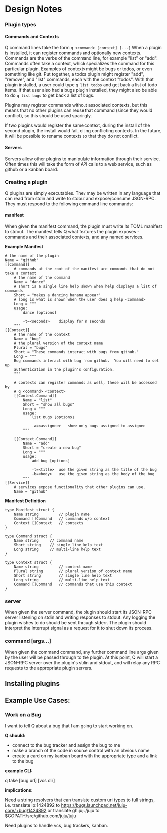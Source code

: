 # Design Notes

### Plugin types

#### Commands and Contexts

Q command lines take the form `q <command> [context] [...]`  When a plugin is
installed, it can register commands and optionally new contexts.  Commands
are the verbs of the command line, for example "list" or "add".  Commands often
take a context, which specializes the command for this particular plugin.
Examples of contexts might be bugs or todos, or even something like git.  Put
together, a todos plugin might register "add", "remove", and "list" commands,
each with the context "todos".  With that plugin installed, a user could type `q
list todos` and get back a list of todo items.  If that user also had a bugs
plugin installed, they might also be able to do `q list bugs` to get back a list
of bugs.

Plugins may register commands without associated contexts, but this means that
no other plugins can reuse that command (since they would conflict), so this
should be used sparingly.

If two plugins would register the same context, during the install of the second
plugin, the install would fail, citing conflicting contexts.  In the future, it
will be possible to rename contexts so that they do not conflict.


#### Servers

Servers allow other plugins to manipulate information through their service.
Often times this will take the form of API calls to a web service, such as
github or a kanban board.


### Creating a plugin

Q plugins are simply executables. They may be written in any language that can
read from stdin and write to stdout and expose/consume JSON-RPC.  They must
respond to the following command line commands:

#### manifest

When given the manifest command, the plugin must write its TOML manifest to
stdout.  The manifest tells Q what features the plugin exposes - commands and
their associated contexts, and any named services.

**Example Manifest**

	# the name of the plugin
	Name = "github"
	[[Command]]
		# commands at the root of the manifest are commands that do not take a context
		# the name of the command
		Name = "dance"
		# short is a single line help shown when help displays a list of commands
		Short = "makes a dancing banana appear"
		# long is what is shown when the user does q help <command>
		Long = """
		usage:
			dance [options]

			-t=<seconds> 	display for n seconds
		"""
	[[Context]]
		# the name of the context
	    Name = "bug"
	    # the plural version of the context name
	    Plural = "bugs"
	    Short = "These commands interact with bugs from github."
	    Long = """
	    Bug commands interact with bug from github.  You will need to set up 
	    authentication in the plugin's configuration.
	    """

	    # contexts can register commands as well, these will be accessed by
	    # q <command> <context>
		[[Context.Command]]
			Name = "list"
			Short = "show all bugs"
			Long = """
			usage:
				list bugs [options]

				-a=<assignee> 	show only bugs assigned to assignee
			"""

		[[Context.Command]]
			Name = "add"
			Short = "create a new bug"
			Long = """
			usage:
				add bug [options]

				-t=<title> 	use the given string as the title of the bug
				-b=<body> 	use the given string as the body of the bug
			"""
	[[Service]]
		# services expose functionality that other plugins can use.
		Name = "github"

**Manifest Definition**

	type Manifest struct {
		Name string 		// plugin name
		Command []Command 	// commands w/o context
		Context []Context 	// contexts 
	}

	type Command struct {
		Name string 	// command name
		Short string 	// single line help text
		Long string 	// multi-line help text
	}

	type Context struct {
		Name string 		// context name
		Plural string 		// plural version of context name
		Short string 		// single line help text
		Long string 		// multi-line help text
		Command []Command 	// commands that use this context
	}

### server

When given the server command, the plugin should start its JSON-RPC server
listening on stdin and writing responses to stdout.  Any logging the plugin
wishes to do should be sent through stderr.  The plugin should interpret the
Interrupt signal as a request for it to shut down its process.

### command [args...]

When given the command command, any further command line args given by the user
will be passed through to the plugin.  At this point, Q will start a JSON-RPC
server over the plugin's stdin and stdout, and will relay any RPC requests to
the appropriate plugin servers.  

## Installing plugins





## Example Use Cases:

### Work on a Bug

I want to tell Q about a bug that I am going to start working on.  

**Q should:**

- connect to the bug tracker and assign the bug to me
- make a branch of the code in source control with an obvious name
- create a card on my kanban board with the appropriate type and a link to the bug

**example CLI:**

q take [bug url] [vcs dir]

**implications:**

Need a string resolvers that can translate custom uri types to full strings, i.e. translate lp:1424892 to https://bugs.launchpad.net/juju-core/+bug/1424892 or translate gh:juju/juju to $GOPATH/src/github.com/juju/juju

Need plugins to handle vcs, bug trackers, kanban.
